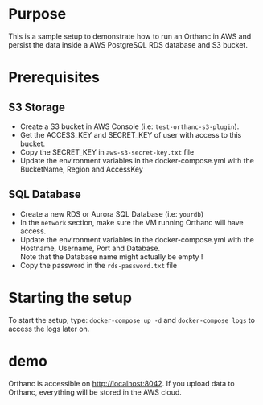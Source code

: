 # Purpose

This is a sample setup to demonstrate how to run an Orthanc in AWS and persist the data inside a AWS PostgreSQL RDS database and S3 bucket.

# Prerequisites

## S3 Storage

- Create a S3 bucket in AWS Console (i.e: `test-orthanc-s3-plugin`).
- Get the ACCESS_KEY and SECRET_KEY of user with access to this bucket.
- Copy the SECRET_KEY in `aws-s3-secret-key.txt` file
- Update the environment variables in the docker-compose.yml with the BucketName, Region and AccessKey

## SQL Database

- Create a new RDS or Aurora SQL Database (i.e: `yourdb`)
- In the `network` section, make sure the VM running Orthanc will have access.
- Update the environment variables in the docker-compose.yml with the Hostname, Username, Port and Database.  
  Note that the Database name might actually be empty !
- Copy the password in the `rds-password.txt` file 


# Starting the setup

To start the setup, type: `docker-compose up -d` and `docker-compose logs` to access the logs later on.

# demo

Orthanc is accessible on [http://localhost:8042](http://localhost:8042).  If you upload data to Orthanc,
everything will be stored in the AWS cloud.
